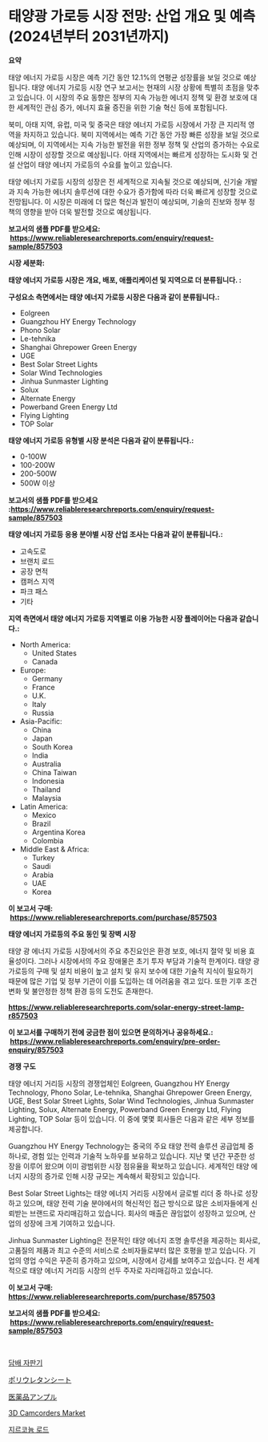 <p><h1>태양광 가로등 시장 전망: 산업 개요 및 예측 (2024년부터 2031년까지)</h1></p><p><strong>요약</strong></p>
<p><p>태양 에너지 가로등 시장은 예측 기간 동안 12.1%의 연평균 성장률을 보일 것으로 예상됩니다. 태양 에너지 가로등 시장 연구 보고서는 현재의 시장 상황에 특별히 초점을 맞추고 있습니다. 이 시장의 주요 동향은 정부의 지속 가능한 에너지 정책 및 환경 보호에 대한 세계적인 관심 증가, 에너지 효율 증진을 위한 기술 혁신 등에 포함됩니다.</p><p>북미, 아태 지역, 유럽, 미국 및 중국은 태양 에너지 가로등 시장에서 가장 큰 지리적 영역을 차지하고 있습니다. 북미 지역에서는 예측 기간 동안 가장 빠른 성장을 보일 것으로 예상되며, 이 지역에서는 지속 가능한 발전을 위한 정부 정책 및 산업의 증가하는 수요로 인해 시장이 성장할 것으로 예상됩니다. 아태 지역에서는 빠르게 성장하는 도시화 및 건설 산업이 태양 에너지 가로등의 수요를 높이고 있습니다.</p><p>태양 에너지 가로등 시장의 성장은 전 세계적으로 지속될 것으로 예상되며, 신기술 개발과 지속 가능한 에너지 솔루션에 대한 수요가 증가함에 따라 더욱 빠르게 성장할 것으로 전망됩니다. 이 시장은 미래에 더 많은 혁신과 발전이 예상되며, 기술의 진보와 정부 정책의 영향을 받아 더욱 발전할 것으로 예상됩니다.</p></p>
<p><strong>보고서의 샘플 PDF를 받으세요: &nbsp;<a href="https://www.reliableresearchreports.com/enquiry/request-sample/857503">https://www.reliableresearchreports.com/enquiry/request-sample/857503</a></strong></p>
<p><strong>시장 세분화:</strong></p>
<p><strong> 태양 에너지 가로등 시장은 개요, 배포, 애플리케이션 및 지역으로 더 분류됩니다. :</strong></p>
<p><strong>구성요소 측면에서는 태양 에너지 가로등 시장은 다음과 같이 분류됩니다.:</strong></p>
<p><ul><li>Eolgreen</li><li>Guangzhou HY Energy Technology</li><li>Phono Solar</li><li>Le-tehnika</li><li>Shanghai Ghrepower Green Energy</li><li>UGE</li><li>Best Solar Street Lights</li><li>Solar Wind Technologies</li><li>Jinhua Sunmaster Lighting</li><li>Solux</li><li>Alternate Energy</li><li>Powerband Green Energy Ltd</li><li>Flying Lighting</li><li>TOP Solar</li></ul></p>
<p><strong> 태양 에너지 가로등 유형별 시장 분석은 다음과 같이 분류됩니다.:</strong></p>
<p><ul><li>0-100W</li><li>100-200W</li><li>200-500W</li><li>500W 이상</li></ul></p>
<p><strong>보고서의 샘플 PDF를 받으세요 :<a href="https://www.reliableresearchreports.com/enquiry/request-sample/857503">https://www.reliableresearchreports.com/enquiry/request-sample/857503</a></strong></p>
<p><strong> 태양 에너지 가로등 응용 분야별 시장 산업 조사는 다음과 같이 분류됩니다.:</strong></p>
<p><ul><li>고속도로</li><li>브랜치 로드</li><li>공장 면적</li><li>캠퍼스 지역</li><li>파크 패스</li><li>기타</li></ul></p>
<p><strong>지역 측면에서 태양 에너지 가로등 지역별로 이용 가능한 시장 플레이어는 다음과 같습니다.:</strong></p>
<p><ul>
    <li>
        North America:
        <ul>
            <li>United States</li>
            <li>Canada</li>
        </ul>
    </li>
    <li>
        Europe:
        <ul>
            <li>Germany</li>
            <li>France</li>
            <li>U.K.</li>
            <li>Italy</li>
            <li>Russia</li>
        </ul>
    </li>
    <li>
        Asia-Pacific:
        <ul>
            <li>China</li>
            <li>Japan</li>
            <li>South Korea</li>
            <li>India</li>
            <li>Australia</li>
            <li>China Taiwan</li>
            <li>Indonesia</li>
            <li>Thailand</li>
            <li>Malaysia</li>
        </ul>
    </li>
    <li>
        Latin America:
        <ul>
            <li>Mexico</li>
            <li>Brazil</li>
            <li>Argentina Korea</li>
            <li>Colombia</li>
        </ul>
    </li>
    <li>
        Middle East & Africa:
        <ul>
            <li>Turkey</li>
            <li>Saudi</li>
            <li>Arabia</li>
            <li>UAE</li>
            <li>Korea</li>
        </ul>
    </li>
    </ul></p>
<p><strong>이 보고서 구매: &nbsp;<a href="https://www.reliableresearchreports.com/purchase/857503">https://www.reliableresearchreports.com/purchase/857503</a></strong></p>
<p><strong>태양 에너지 가로등의 주요 동인 및 장벽 시장</strong></p>
<p><p>태양 광 에너지 가로등 시장에서의 주요 추진요인은 환경 보호, 에너지 절약 및 비용 효율성이다. 그러나 시장에서의 주요 장애물은 초기 투자 부담과 기술적 한계이다. 태양 광 가로등의 구매 및 설치 비용이 높고 설치 및 유지 보수에 대한 기술적 지식이 필요하기 때문에 많은 기업 및 정부 기관이 이를 도입하는 데 어려움을 겪고 있다. 또한 기후 조건 변화 및 불안정한 정책 환경 등의 도전도 존재한다.</p></p>
<p><strong><a href="https://www.reliableresearchreports.com/solar-energy-street-lamp-r857503">https://www.reliableresearchreports.com/solar-energy-street-lamp-r857503</a></strong></p>
<p><strong>이 보고서를 구매하기 전에 궁금한 점이 있으면 문의하거나 공유하세요.: &nbsp;<a href="https://www.reliableresearchreports.com/enquiry/pre-order-enquiry/857503">https://www.reliableresearchreports.com/enquiry/pre-order-enquiry/857503</a></strong></p>
<p><strong>경쟁 구도</strong></p>
<p><p>태양 에너지 거리등 시장의 경쟁업체인 Eolgreen, Guangzhou HY Energy Technology, Phono Solar, Le-tehnika, Shanghai Ghrepower Green Energy, UGE, Best Solar Street Lights, Solar Wind Technologies, Jinhua Sunmaster Lighting, Solux, Alternate Energy, Powerband Green Energy Ltd, Flying Lighting, TOP Solar 등이 있습니다. 이 중에 몇몇 회사들은 다음과 같은 세부 정보를 제공합니다.</p><p>Guangzhou HY Energy Technology는 중국의 주요 태양 전력 솔루션 공급업체 중 하나로, 경험 있는 인력과 기술적 노하우를 보유하고 있습니다. 지난 몇 년간 꾸준한 성장을 이루어 왔으며 이미 광범위한 시장 점유율을 확보하고 있습니다. 세계적인 태양 에너지 시장의 증가로 인해 시장 규모는 계속해서 확장되고 있습니다.</p><p>Best Solar Street Lights는 태양 에너지 거리등 시장에서 글로벌 리더 중 하나로 성장하고 있으며, 태양 전력 기술 분야에서의 혁신적인 접근 방식으로 많은 소비자들에게 신뢰받는 브랜드로 자리매김하고 있습니다. 회사의 매출은 끊임없이 성장하고 있으며, 산업의 성장에 크게 기여하고 있습니다.</p><p>Jinhua Sunmaster Lighting은 전문적인 태양 에너지 조명 솔루션을 제공하는 회사로, 고품질의 제품과 최고 수준의 서비스로 소비자들로부터 많은 호평을 받고 있습니다. 기업의 영업 수익은 꾸준히 증가하고 있으며, 시장에서 강세를 보여주고 있습니다. 전 세계적으로 태양 에너지 거리등 시장의 선두 주자로 자리매김하고 있습니다.</p></p>
<p><strong>이 보고서 구매: &nbsp; <a href="https://www.reliableresearchreports.com/purchase/857503">https://www.reliableresearchreports.com/purchase/857503</a></strong></p>
<p><strong>보고서의 샘플 PDF를 받으세요: &nbsp;<a href="https://www.reliableresearchreports.com/enquiry/request-sample/857503">https://www.reliableresearchreports.com/enquiry/request-sample/857503</a></strong><strong></strong></p>
<p>&nbsp;</p>
<p><p><a href="https://github.com/KellyLyncyh543964/Market-Research-Report-List-1/blob/main/789994321469.md">담배 자판기</a></p><p><a href="https://github.com/schmahlson/Market-Research-Report-List-1/blob/main/837408623696.md">ポリウレタンシート</a></p><p><a href="https://medium.com/@reyeshowell655/%E8%96%AC%E5%89%A4%E3%82%A2%E3%83%B3%E3%83%97%E3%83%AB%E5%B8%82%E5%A0%B4%E5%B1%95%E6%9C%9B-%E6%A5%AD%E7%95%8C%E6%A6%82%E8%A6%81%E3%81%A8%E4%BA%88%E6%B8%AC-2024%E5%B9%B4%E3%81%8B%E3%82%892031%E5%B9%B4-8b57ef9d74a0">医薬品アンプル</a></p><p><a href="https://view.publitas.com/reportprime-1/3d-camcorders-market-trends-forecast-and-competitive-analysis-to-2031/">3D Camcorders Market</a></p><p><a href="https://medium.com/@stanleylyittle554467/%EC%A7%80%EB%A5%B4%EC%BD%94%EB%8A%84-%EB%A7%89%EB%8C%80-%EC%8B%9C%EC%9E%A5-%ED%86%B5%EC%B0%B0-%EC%8B%9C%EC%9E%A5-%EB%8F%99%ED%96%A5-%EC%84%B1%EC%9E%A5-2024%EB%85%84%EB%B6%80%ED%84%B0-2031%EB%85%84%EA%B9%8C%EC%A7%80-%EC%98%88%EC%B8%A1-742b65f35904">지르코늄 로드</a></p></p>